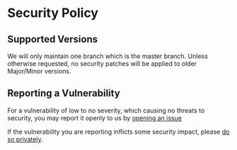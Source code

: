 # Security Policy

## Supported Versions

We will only maintain one branch which is the master branch. Unless otherwise requested, no security patches will be applied to older Major/Minor versions. 

## Reporting a Vulnerability

For a vulnerability of low to no severity, which causing no threats to security, you may report it openly to us by [opening an issue](https://github.com/vimbing/vutls/issues/new)

If the vulnerability you are reporting inflicts some security impact, please [do so privately](https://github.com/vimbing/vutls/security/advisories/new).
